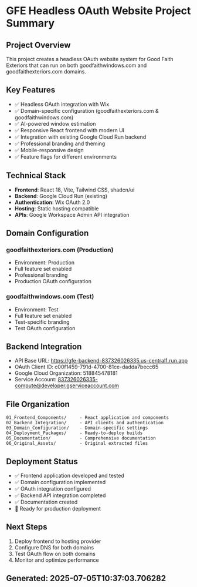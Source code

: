 # GFE Headless OAuth Website Project Summary

## Project Overview
This project creates a headless OAuth website system for Good Faith Exteriors that can run on both goodfaithwindows.com and goodfaithexteriors.com domains.

## Key Features
- ✅ Headless OAuth integration with Wix
- ✅ Domain-specific configuration (goodfaithexteriors.com & goodfaithwindows.com)
- ✅ AI-powered window estimation
- ✅ Responsive React frontend with modern UI
- ✅ Integration with existing Google Cloud Run backend
- ✅ Professional branding and theming
- ✅ Mobile-responsive design
- ✅ Feature flags for different environments

## Technical Stack
- **Frontend**: React 18, Vite, Tailwind CSS, shadcn/ui
- **Backend**: Google Cloud Run (existing)
- **Authentication**: Wix OAuth 2.0
- **Hosting**: Static hosting compatible
- **APIs**: Google Workspace Admin API integration

## Domain Configuration
### goodfaithexteriors.com (Production)
- Environment: Production
- Full feature set enabled
- Professional branding
- Production OAuth configuration

### goodfaithwindows.com (Test)
- Environment: Test
- Full feature set enabled
- Test-specific branding
- Test OAuth configuration

## Backend Integration
- API Base URL: https://gfe-backend-837326026335.us-central1.run.app
- OAuth Client ID: c00f1459-791d-4700-81ce-dadda7becc65
- Google Cloud Organization: 518845478181
- Service Account: 837326026335-compute@developer.gserviceaccount.com

## File Organization
```
01_Frontend_Components/     - React application and components
02_Backend_Integration/     - API clients and authentication
03_Domain_Configuration/    - Domain-specific settings
04_Deployment_Packages/     - Ready-to-deploy builds
05_Documentation/           - Comprehensive documentation
06_Original_Assets/         - Original extracted files
```

## Deployment Status
- ✅ Frontend application developed and tested
- ✅ Domain configuration implemented
- ✅ OAuth integration configured
- ✅ Backend API integration completed
- ✅ Documentation created
- 🔄 Ready for production deployment

## Next Steps
1. Deploy frontend to hosting provider
2. Configure DNS for both domains
3. Test OAuth flow on both domains
4. Monitor and optimize performance

## Generated: 2025-07-05T10:37:03.706282
